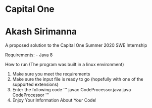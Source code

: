 # Capital One
# Akash Sirimanna


A proposed solution to the Capital One Summer 2020 SWE Internship

Requirements:
	- Java 8

How to run (The program was built in a linux environment)
1. Make sure you meet the requirements
2. Make sure the input file is ready to go (hopefully with one of the supported extensions)
3. Enter the following code
'''
javac CodeProcessor.java
java CodeProcessor
'''
4. Enjoy Your Information About Your Code!
